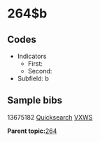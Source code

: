# 264$b

## Codes

-   Indicators
    -   First:
    -   Second:
-   Subfield: b

## Sample bibs

13675182 [Quicksearch](https://search.library.yale.edu/catalog/13675182) [VXWS](http://prodorbis.library.yale.edu:7014/vxws/GetHoldingsService?bibId=13675182)

**Parent topic:**[264](../../tags/264/264.md)


